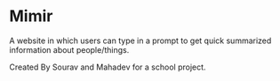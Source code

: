 # Mimir
A website in which users can type in a prompt to get quick summarized information about people/things.

Created By Sourav and Mahadev for a school project. 